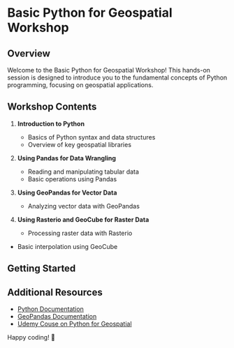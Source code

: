 # Basic Python for Geospatial Workshop

## Overview

Welcome to the Basic Python for Geospatial Workshop! This hands-on session is designed to introduce you to the fundamental concepts of Python programming, focusing on geospatial applications.


## Workshop Contents

1. **Introduction to Python**
   - Basics of Python syntax and data structures
   - Overview of key geospatial libraries

2. **Using Pandas for Data Wrangling**
   - Reading and manipulating tabular data
   - Basic operations using Pandas

3. **Using GeoPandas for Vector Data**
   - Analyzing vector data with GeoPandas

4. **Using Rasterio and GeoCube for Raster Data**
   - Processing raster data with Rasterio
- Basic interpolation using GeoCube

## Getting Started

## Additional Resources

- [Python Documentation](https://docs.python.org/3/)
- [GeoPandas Documentation](https://geopandas.org/en/stable/)
- [Udemy Couse on Python for Geospatial](https://github.com/mgamzec/geospatial-data-analysis-python/tree/master)

Happy coding! 🚀
